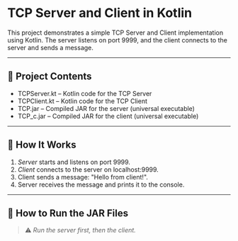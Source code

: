 # TCP Server and Client in Kotlin

This project demonstrates a simple TCP Server and Client implementation using Kotlin. The server listens on port 9999, and the client connects to the server and sends a message.

---

## 📂 Project Contents

- TCPServer.kt – Kotlin code for the TCP Server
- TCPClient.kt – Kotlin code for the TCP Client
- TCP.jar – Compiled JAR for the server (universal executable)
- TCP_c.jar – Compiled JAR for the client (universal executable)

---

## 🧪 How It Works

1. *Server* starts and listens on port 9999.
2. *Client* connects to the server on localhost:9999.
3. Client sends a message: "Hello from client!".
4. Server receives the message and prints it to the console.

---

## 🚀 How to Run the JAR Files

> ⚠ *Run the server first, then the client.*
